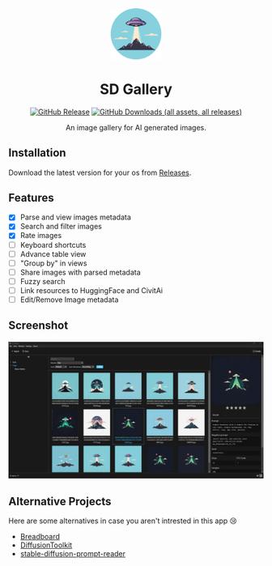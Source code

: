 <div align="center">

<img alt="icon" src="https://raw.githubusercontent.com/amiralitaheri/sd-gallery/master/src/public/icons/icon.png" width=20% height=20%>

# SD Gallery
[![GitHub Release](https://img.shields.io/github/v/release/amiralitaheri/sd-gallery)](https://github.com/amiralitaheri/sd-gallery/releases/latest)
[![GitHub Downloads (all assets, all releases)](https://img.shields.io/github/downloads/amiralitaheri/sd-gallery/total)](https://github.com/amiralitaheri/sd-gallery/releases/latest)

An image gallery for AI generated images.

</div>



## Installation
Download the latest version for your os from [Releases](https://github.com/amiralitaheri/sd-gallery/releases/latest).

## Features
- [x] Parse and view images metadata
- [x] Search and filter images
- [x] Rate images
- [ ] Keyboard shortcuts 
- [ ] Advance table view
- [ ] "Group by" in views
- [ ] Share images with parsed metadata
- [ ] Fuzzy search
- [ ] Link resources to HuggingFace and CivitAi
- [ ] Edit/Remove Image metadata

## Screenshot
![screenshot](screenshots/1.png)

## Alternative Projects
Here are some alternatives in case you aren't intrested in this app 😢
- [Breadboard](https://github.com/cocktailpeanut/breadboard)
- [DiffusionToolkit](https://github.com/RupertAvery/DiffusionToolkit)
- [stable-diffusion-prompt-reader](https://github.com/receyuki/stable-diffusion-prompt-reader)
